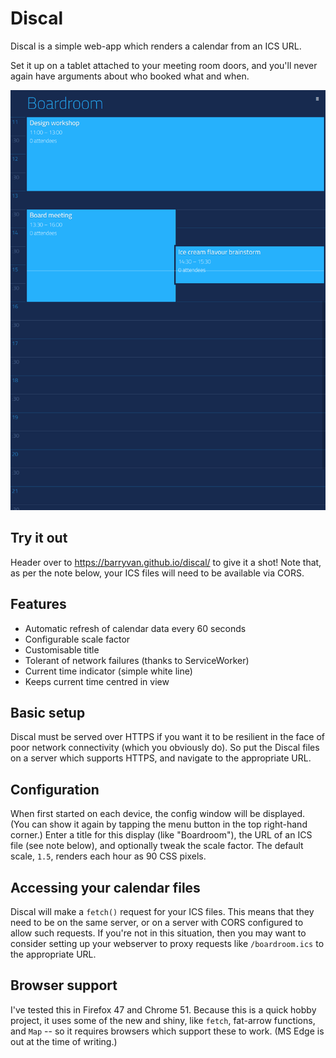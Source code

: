 # Discal

Discal is a simple web-app which renders a calendar from an ICS URL.

Set it up on a tablet attached to your meeting room doors,
and you'll never again have arguments about who booked what and when.

![Screenshot of Discal](screenshot.png)

## Try it out

Header over to https://barryvan.github.io/discal/ to give it a 
shot! Note that, as per the note below, your ICS files will 
need to be available via CORS.

## Features

* Automatic refresh of calendar data every 60 seconds
* Configurable scale factor
* Customisable title
* Tolerant of network failures (thanks to ServiceWorker)
* Current time indicator (simple white line)
* Keeps current time centred in view

## Basic setup

Discal must be served over HTTPS if you want it to be resilient in the face
of poor network connectivity (which you obviously do).
So put the Discal files on a server which supports HTTPS, and navigate to the
appropriate URL.

## Configuration

When first started on each device, the config window will be displayed.
(You can show it again by tapping the menu button in the top right-hand corner.)
Enter a title for this display (like "Boardroom"), the URL of an ICS file (see
note below), and optionally tweak the scale factor. The default scale, `1.5`, renders each
hour as 90 CSS pixels.

## Accessing your calendar files

Discal will make a `fetch()` request for your ICS files.
This means that they need to be on the same server, or on a server with CORS configured
to allow such requests. If you're not in this situation, then you may want to consider
setting up your webserver to proxy requests like `/boardroom.ics` to the appropriate URL.

## Browser support

I've tested this in Firefox 47 and Chrome 51. Because this is a quick hobby project, it
uses some of the new and shiny, like `fetch`, fat-arrow functions, and `Map` -- so it requires
browsers which support these to work. (MS Edge is out at the time of writing.) 